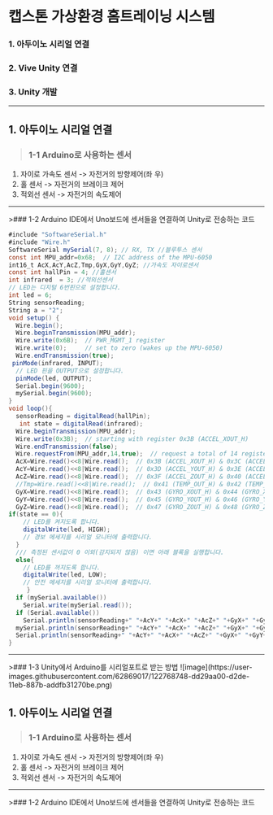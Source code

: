 캡스톤 가상환경 홈트레이닝 시스템
===================================   
### 1. 아두이노 시리얼 연결
### 2. Vive Unity 연결
### 3. Unity 개발 


<hr/>   

## 1. 아두이노 시리얼 연결
>### 1-1 Arduino로 사용하는 센서
1. 자이로 가속도 센서 -> 자전거의 방향제어(좌 우)
2. 홀 센서 -> 자전거의 브레이크 제어
3. 적외선 센서 -> 자전거의 속도제어
<hr/>   
>### 1-2 Arduino IDE에서 Uno보드에 센서들을 연결하여 Unity로 전송하는 코드

```cs
#include "SoftwareSerial.h"
#include "Wire.h"
SoftwareSerial mySerial(7, 8); // RX, TX //블루투스 센서
const int MPU_addr=0x68;  // I2C address of the MPU-6050
int16_t AcX,AcY,AcZ,Tmp,GyX,GyY,GyZ; //가속도 자이로센서
const int hallPin = 4; //홀센서
int infrared  = 3; //적외선센서
// LED는 디지털 6번핀으로 설정합니다.
int led = 6;
String sensorReading;   
String a = "2";
void setup() {
  Wire.begin();
  Wire.beginTransmission(MPU_addr);
  Wire.write(0x6B);  // PWR_MGMT_1 register
  Wire.write(0);     // set to zero (wakes up the MPU-6050)
  Wire.endTransmission(true);
 pinMode(infrared, INPUT);
  // LED 핀을 OUTPUT으로 설정합니다.
  pinMode(led, OUTPUT);
  Serial.begin(9600);
  mySerial.begin(9600);
}
void loop(){
  sensorReading = digitalRead(hallPin); 
   int state = digitalRead(infrared);
  Wire.beginTransmission(MPU_addr);
  Wire.write(0x3B);  // starting with register 0x3B (ACCEL_XOUT_H)
  Wire.endTransmission(false);
  Wire.requestFrom(MPU_addr,14,true);  // request a total of 14 registers
  AcX=Wire.read()<<8|Wire.read();  // 0x3B (ACCEL_XOUT_H) & 0x3C (ACCEL_XOUT_L)    
  AcY=Wire.read()<<8|Wire.read();  // 0x3D (ACCEL_YOUT_H) & 0x3E (ACCEL_YOUT_L)
  AcZ=Wire.read()<<8|Wire.read();  // 0x3F (ACCEL_ZOUT_H) & 0x40 (ACCEL_ZOUT_L)
  //Tmp=Wire.read()<<8|Wire.read();  // 0x41 (TEMP_OUT_H) & 0x42 (TEMP_OUT_L)
  GyX=Wire.read()<<8|Wire.read();  // 0x43 (GYRO_XOUT_H) & 0x44 (GYRO_XOUT_L)
  GyY=Wire.read()<<8|Wire.read();  // 0x45 (GYRO_YOUT_H) & 0x46 (GYRO_YOUT_L)
  GyZ=Wire.read()<<8|Wire.read();  // 0x47 (GYRO_ZOUT_H) & 0x48 (GYRO_ZOUT_L)
if(state == 0){
    // LED를 켜지도록 합니다.
    digitalWrite(led, HIGH);
    // 경보 메세지를 시리얼 모니터에 출력합니다.
  }
  /// 측정된 센서값이 0 이외(감지되지 않음) 이면 아래 블록을 실행합니다.
  else{
    // LED를 꺼지도록 합니다.
    digitalWrite(led, LOW);
    // 안전 메세지를 시리얼 모니터에 출력합니다.
     }
  if (mySerial.available())
    Serial.write(mySerial.read());
  if (Serial.available())
    Serial.println(sensorReading+" "+AcY+" "+AcX+" "+AcZ+" "+GyX+" "+GyY+" "+GyZ+" "+state);
  mySerial.println(sensorReading+" "+AcY+" "+AcX+" "+AcZ+" "+GyX+" "+GyY+" "+GyZ+" "+state);
  Serial.println(sensorReading+" "+AcY+" "+AcX+" "+AcZ+" "+GyX+" "+GyY+" "+GyZ+" "+state);
}
```
<hr/>   
>### 1-3 Unity에서 Arduino를 시리얼포트로 받는 방법
![image](https://user-images.githubusercontent.com/62869017/122768748-dd29aa00-d2de-11eb-887b-addfb31270be.png)















## 1. 아두이노 시리얼 연결
>### 1-1 Arduino로 사용하는 센서
1. 자이로 가속도 센서 -> 자전거의 방향제어(좌 우)
2. 홀 센서 -> 자전거의 브레이크 제어
3. 적외선 센서 -> 자전거의 속도제어
<hr/>   
>### 1-2 Arduino IDE에서 Uno보드에 센서들을 연결하여 Unity로 전송하는 코드
